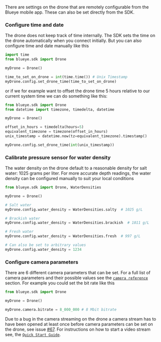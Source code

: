 There are settings on the drone that are remotely configurable from the Blueye mobile app. These can also be set directly from the SDK.

### Configure time and date
The drone does not keep track of time internally. The SDK sets the time on the drone automatically when you connect initially. But you can also configure time and date manually like this

```python
import time
from blueye.sdk import Drone

myDrone = Drone()

time_to_set_on_drone = int(time.time()) # Unix Timestamp
myDrone.config.set_drone_time(time_to_set_on_drone)
```

or if we for example want to offset the drone time 5 hours relative to our current system time we can do something like this:

```python
from blueye.sdk import Drone
from datetime import timezone, timedelta, datetime

myDrone = Drone()

offset_in_hours = timedelta(hours=5)
equivalent_timezone = timezone(offset_in_hours)
unix_timestamp = datetime.now(tz=equivalent_timezone).timestamp()

myDrone.config.set_drone_time(int(unix_timestamp))
```

### Calibrate pressure sensor for water density
The water density on the drone default to a reasonable density for salt water: 1025 grams per liter. For more accurate depth readings, the water density can be configured manually to suit your local conditions

```python
from blueye.sdk import Drone, WaterDensities

myDrone = Drone()

# Salt water
myDrone.config.water_density = WaterDensities.salty  # 1025 g/L

# Brackish water
myDrone.config.water_density = WaterDensities.brackish  # 1011 g/L

# Fresh water
myDrone.config.water_density = WaterDensities.fresh  # 997 g/L

# Can also be set to arbitrary values
myDrone.config.water_density = 1234
```

### Configure camera parameters
There are 6 different camera parameters that can be set. For a full list of camera parameters and their possible values see the [`camera reference`](reference/blueye/sdk/camera.md) section. For example you could set the bit rate like this

```python
from blueye.sdk import Drone

myDrone = Drone()

myDrone.camera.bitrate = 8_000_000 # 8 Mbit bitrate
```

Due to a bug in the camera streaming on the drone a camera stream has to have been opened at least once before camera parameters can be set on the drone, see issue [#67](https://github.com/BluEye-Robotics/blueye.sdk/issues/67). For instructions on how to start a video stream see, the [`Quick Start Guide`](quick_start.md#watching-the-video-stream).
